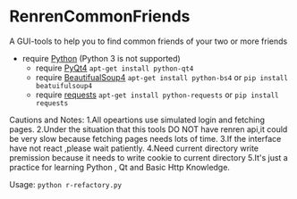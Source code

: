 RenrenCommonFriends
===================

A GUI-tools to help you to find common friends of your two or more friends

*   require [Python](http://www.python.org) (Python 3 is not supported)
    -   require [PyQt4](http://www.riverbankcomputing.co.uk/software/pyqt/intro)    `apt-get install python-qt4`
    -   require [BeautifualSoup4](http://www.crummy.com/software/BeautifulSoup/) `apt-get install python-bs4` or `pip install beatuifulsoup4`
    -   require [requests](http://docs.python-requests.org/en/latest/) `apt-get install python-requests`  or `pip install requests`

Cautions and Notes:
1.All opeartions use simulated login and fetching pages.
2.Under the situation that this tools  DO NOT have renren api,it could be very slow because fetching pages needs lots of time.
3.If the interface have not react ,please wait patiently.
4.Need current directory write premission because it needs to write cookie to current directory
5.It's just a practice for learning Python , Qt and Basic Http Knowledge.

Usage:
`python r-refactory.py`
